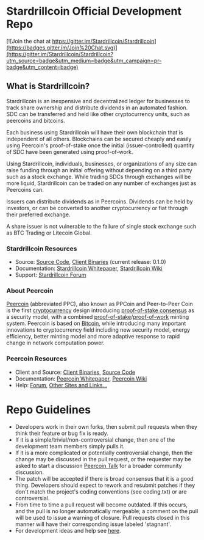 
# Stardrillcoin Official Development Repo

[![Join the chat at https://gitter.im/Stardrillcoin/Stardrillcoin](https://badges.gitter.im/Join%20Chat.svg)](https://gitter.im/Stardrillcoin/Stardrillcoin?utm_source=badge&utm_medium=badge&utm_campaign=pr-badge&utm_content=badge)

## What is Stardrillcoin?

Stardrillcoin is an inexpensive and decentralized ledger for businesses to track share ownership and distribute dividends in an automated fashion. SDC can be transferred and held like other cryptocurrency units, such as peercoins and bitcoins.

Each business using Stardrillcoin will have their own blockchain that is independent of all others. Blockchains can be secured cheaply and easily using Peercoin's proof-of-stake once the initial (issuer-controlled) quantity of SDC have been generated using proof-of-work.

Using Stardrillcoin, individuals, businesses, or organizations of any size can raise funding through an initial offering without depending on a third party such as a stock exchange. While trading SDCs through exchanges will be more liquid, Stardrillcoin can be traded on any number of exchanges just as Peercoins can. 

Issuers can distribute dividends as in Peercoins. Dividends can be held by investors, or can be converted to another cryptocurrency or fiat through their preferred exchange.

A share issuer is not vulnerable to the failure of single stock exchange such as BTC Trading or Litecoin Global. 

### Stardrillcoin Resources
* Source: [Source Code](https://github.com/Stardrillcoin/Stardrillcoin), [Client Binaries](https://github.com/Peerunity/Peerunity/releases/tag/v0.1.0) (current release: 0.1.0)
* Documentation: [Stardrillcoin Whitepaper](http://www.peercointalk.org/index.php?action=dlattach;topic=527.0;attach=96), [Stardrillcoin Wiki](https://github.com/Stardrillcoin/Stardrillcoin/wiki)
* Support: [Stardrillcoin Forum](http://www.peercointalk.org/index.php?board=61.0)

### About Peercoin
[Peercoin](http://peercoin.net/) (abbreviated PPC), also known as PPCoin and Peer-to-Peer Coin is the first [cryptocurrency](https://en.wikipedia.org/wiki/Cryptocurrency) design introducing [proof-of-stake consensus](http://peercoin.net/bin/peercoin-paper.pdf) as a security model, with a combined [proof-of-stake](http://peercoin.net/bin/peercoin-paper.pdf)/[proof-of-work](https://en.wikipedia.org/wiki/Proof-of-work_system) minting system. Peercoin is based on [Bitcoin](http://bitcoin.org/en/), while introducing many important innovations to cryptocurrency field including new security model, energy efficiency, better minting model and more adaptive response to rapid change in network computation power.

### Peercoin Resources
* Client and Source:
[Client Binaries](http://sourceforge.net/projects/ppcoin/files/),
[Source Code](https://github.com/ppcoin/ppcoin)
* Documentation: [Peercoin Whitepaper](http://peercoin.net/whitepaper),
[Peercoin Wiki](https://github.com/ppcoin/ppcoin/wiki)
* Help: 
[Forum](http://www.peercointalk.org/),
[Other Sites and Links...](http://www.peercointalk.org/index.php?topic=4.0;topicseen)

# Repo Guidelines

* Developers work in their own forks, then submit pull requests when they think their feature or bug fix is ready.
* If it is a simple/trivial/non-controversial change, then one of the development team members simply pulls it.
* If it is a more complicated or potentially controversial change, then the change may be discussed in the pull request, or the requester may be asked to start a discussion [Peercoin Talk](http://www.peercointalk.org/) for a broader community discussion. 
* The patch will be accepted if there is broad consensus that it is a good thing. Developers should expect to rework and resubmit patches if they don't match the project's coding conventions (see coding.txt) or are controversial.
* From time to time a pull request will become outdated. If this occurs, and the pull is no longer automatically mergeable; a comment on the pull will be used to issue a warning of closure.  Pull requests closed in this manner will have their corresponding issue labeled 'stagnant'.
* For development ideas and help see [here](http://www.peercointalk.org/index.php?board=10.0).
